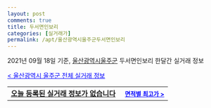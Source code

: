 ```yaml
---
layout: post
comments: true
title: 두서면인보리
categories: [실거래가]
permalink: /apt/울산광역시울주군두서면인보리
---
```


2021년 09월 18일 기준, <a href="/apt/울산광역시울주군">울산광역시울주군</a> 두서면인보리 한달간 실거래 정보

<a style="color: blue;" href="/apt/울산광역시울주군">< 울산광역시 울주군 전체 실거래 정보</a>
<!---- start ---->
<table>
  <tr>
    <td colspan="4" style="font-weight: bold;"><a href="/apt/울산광역시울주군두서면인보리{name_without_space}">오늘 등록된 실거래 정보가 없습니다</a> &nbsp;&nbsp;&nbsp; <a style="color: blue; font-size: smaller;" href="/apt/울산광역시울주군두서면인보리{name_without_space}">면적별 최고가 ></a></td>
  </tr>
    
</table>
<!---- end ---->
    
